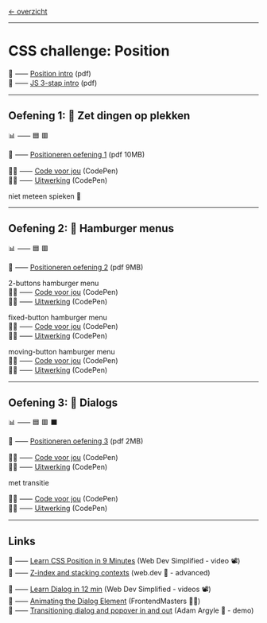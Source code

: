 [← overzicht](CHALLENGES.md)

---

# CSS challenge: Position

📗 ⸺
<a href="pres/FDND-CSSchallenge5-Positioneren-intro.pdf" target="_blank" rel="noopener noreferrer">Position intro</a> 
(pdf)  
📗 ⸺
<a href="pres/FDND-CSSchallenge5-JS-3stap-intro.pdf" target="_blank" rel="noopener noreferrer">JS 3-stap intro</a> 
(pdf)  

---

## Oefening 1: 🤝 Zet dingen op plekken

📊 ⸺ 🟦 🟥 

📙 ⸺ 
<a href="pres/FDND-CSSchallenge5-Positioneren-oefening1.pdf" target="_blank" rel="noopener noreferrer">Positioneren oefening 1</a> 
(pdf 10MB)

🧑‍💻 ⸺
<a href="https://codepen.io/shooft/pen/RNrKvrJ" target="_blank" rel="noopener noreferrer">Code voor jou</a>
(CodePen)  
🧑‍💻 ⸺
<a href="https://codepen.io/shooft/pen/GgorzoX" target="_blank" rel="noopener noreferrer">Uitwerking</a>
(CodePen)

niet meteen spieken 🫣  

---

## Oefening 2: 🍔 Hamburger menus

📊 ⸺ 🟦 🟥 

📙 ⸺ 
<a href="pres/FDND-CSSchallenge5-Positioneren-oefening2.pdf" target="_blank" rel="noopener noreferrer">Positioneren oefening 2</a> 
(pdf 9MB)  

2-buttons hamburger menu  
🧑‍💻 ⸺
<a href="https://codepen.io/shooft/pen/wBMgNgb" target="_blank" rel="noopener noreferrer">Code voor jou</a>
(CodePen)  
🧑‍💻 ⸺
<a href="https://codepen.io/shooft/pen/emJgxzz" target="_blank" rel="noopener noreferrer">Uitwerking</a>
(CodePen) 

fixed-button hamburger menu  
🧑‍💻 ⸺
<a href="https://codepen.io/shooft/pen/qEOpvZK" target="_blank" rel="noopener noreferrer">Code voor jou</a>
(CodePen)  
🧑‍💻 ⸺
<a href="https://codepen.io/shooft/pen/EaPZryW" target="_blank" rel="noopener noreferrer">Uitwerking</a>
(CodePen) 

moving-button hamburger menu  
🧑‍💻 ⸺
<a href="https://codepen.io/shooft/pen/wBMgNdb" target="_blank" rel="noopener noreferrer">Code voor jou</a>
(CodePen)  
🧑‍💻 ⸺
<a href="https://codepen.io/shooft/live/xbZgMOr" target="_blank" rel="noopener noreferrer">Uitwerking</a>
(CodePen) 

---

## Oefening 3: 💬 Dialogs

📊 ⸺ 🟦 🟥 ⬛️ 

📙 ⸺ 
<a href="pres/FDND-CSSchallenge5-Positioneren-oefening3.pdf" target="_blank" rel="noopener noreferrer">Positioneren oefening 3</a> 
(pdf 2MB)

🧑‍💻 ⸺
<a href="https://codepen.io/shooft/pen/PwZWLbP" target="_blank" rel="noopener noreferrer">Code voor jou</a>
(CodePen)  
🧑‍💻 ⸺
<a href="https://codepen.io/shooft/pen/OPMWqbM" target="_blank" rel="noopener noreferrer">Uitwerking</a>
(CodePen)   

met transitie

🧑‍💻 ⸺
<a href="https://codepen.io/shooft/pen/RNrKdVw" target="_blank" rel="noopener noreferrer">Code voor jou</a>
(CodePen)  
🧑‍💻 ⸺
<a href="https://codepen.io/shooft/pen/GgoremJ" target="_blank" rel="noopener noreferrer">Uitwerking</a>
(CodePen)   

---
 
## Links
🎯 ⸺ [Learn CSS Position in 9 Minutes](https://youtu.be/jx5jmI0UlXU?si=X9XpV4TXoP9124bZ) (Web Dev Simplified - video 📽️)  
🎯 ⸺ [Z-index and stacking contexts](https://web.dev/learn/css/z-index) (web.dev 🦖 - advanced)  

🎯 ⸺ [Learn Dialog in 12 min](https://blog.webdevsimplified.com/2023-04/html-dialog/) (Web Dev Simplified - videos 📽️)   
🎯 ⸺ [Animating the Dialog Element](https://frontendmasters.com/blog/animating-dialog/) (FrontendMasters 🧑‍💻)   
🎯 ⸺ [Transitioning dialog and popover in and out](https://codepen.io/argyleink/pen/zYbQBOm) (Adam Argyle 🦖 - demo)   